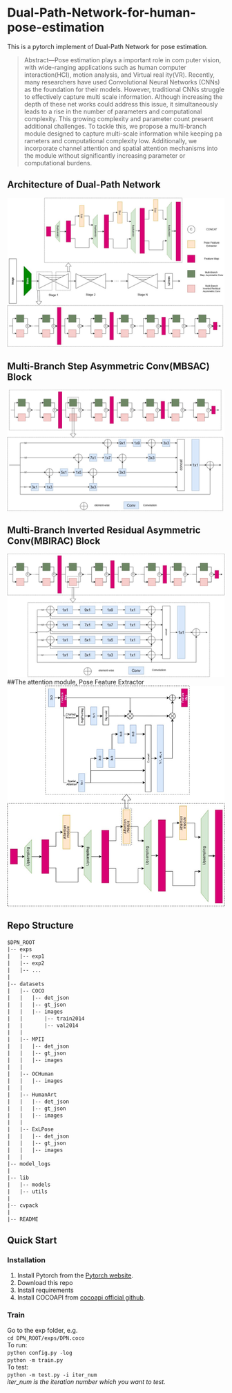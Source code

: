 # Dual-Path-Network-for-human-pose-estimation
This is a pytorch implement of Dual-Path Network for pose estimation.

>Abstract—Pose estimation plays a important role in com
puter vision, with wide-ranging applications such as human
computer interaction(HCI), motion analysis, and Virtual real
ity(VR). Recently, many researchers have used Convolutional
 Neural Networks (CNNs) as the foundation for their models.
 However, traditional CNNs struggle to effectively capture multi
scale information. Although increasing the depth of these net
works could address this issue, it simultaneously leads to a rise
 in the number of parameters and computational complexity.
 This growing complexity and parameter count present additional
 challenges. To tackle this, we propose a multi-branch module
 designed to capture multi-scale information while keeping pa
rameters and computational complexity low. Additionally, we
 incorporate channel attention and spatial attention mechanisms
 into the module without significantly increasing parameter or
 computational burdens.

## Architecture of Dual-Path Network
![image](https://github.com/ps259685/Dual-Path-Network-for-human-pose-estimation/blob/main/DPN/figures/Overall%20Architecture.jpg)
## Multi-Branch Step Asymmetric Conv(MBSAC) Block
![image](https://github.com/ps259685/Dual-Path-Network-for-human-pose-estimation/blob/main/DPN/figures/Multi-Branch%20Step%20Asymmertic%20Conv(MBSAC)%20Block.jpg)
## Multi-Branch Inverted Residual Asymmetric Conv(MBIRAC) Block
![image](https://github.com/ps259685/Dual-Path-Network-for-human-pose-estimation/blob/main/DPN/figures/Multi-Branch%20Inverted%20Residual%20Asymmetric%20Conv(MBIRAC)%20Block.jpg)
##The attention module, Pose Feature Extractor
![image](https://github.com/ps259685/Dual-Path-Network-for-human-pose-estimation/blob/main/DPN/figures/The%20attention%20module%2C%20Pose%20Feature%20Extractor.jpg)

## Repo Structure
```
$DPN_ROOT
|-- exps
|   |-- exp1
|   |-- exp2
|   |-- ...
|
|-- datasets
|   |-- COCO
|   |   |-- det_json
|   |   |-- gt_json
|   |   |-- images
|   |       |-- train2014
|   |       |-- val2014
|   |
|   |-- MPII
|   |   |-- det_json
|   |   |-- gt_json
|   |   |-- images
|   |
|   |-- OCHuman
|   |   |-- images
|   |
|   |-- HumanArt
|   |   |-- det_json
|   |   |-- gt_json
|   |   |-- images
|   |
|   |-- ExLPose
|   |   |-- det_json
|   |   |-- gt_json
|   |   |-- images
|   |
|-- model_logs
|   
|-- lib
|   |-- models
|   |-- utils
|
|-- cvpack
|
|-- README
```

## Quick Start
### Installation
1. Install Pytorch from the [Pytorch website](https://pytorch.org/).
2. Download this repo
3. Install requirements
4. Install COCOAPI from [cocoapi official github](https://github.com/cocodataset/cocoapi).

### Train
Go to the exp folder, e.g.  
`cd DPN_ROOT/exps/DPN.coco`  
To run:  
`python config.py -log`  
`python -m train.py`  
To test:  
`python -m test.py -i iter_num`  
_iter_num is the iteration number which you want to test._

